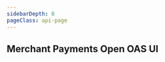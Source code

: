 ```yaml
---
sidebarDepth: 0
pageClass: api-page
---
```


## Merchant Payments Open OAS UI

<SwaggerComponent :url="'/swagger-files/mobile-money-api-specification-1.2.0-merchant-payments.yaml'"/>